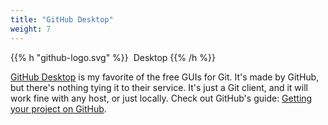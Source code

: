 ```yaml
---
title: "GitHub Desktop"
weight: 7
---
```


{{% h "github-logo.svg" %}}
&nbsp;Desktop
{{% /h %}}

[GitHub Desktop](https://desktop.github.com/) is my favorite of the free GUIs for Git. It's made by GitHub, but there's nothing tying it to their service. It's just a Git client, and it will work fine with any host, or just locally. Check out GitHub's guide: [Getting your project on GitHub](https://guides.github.com/introduction/getting-your-project-on-github/).